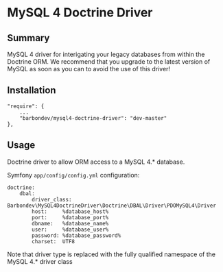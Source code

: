 MySQL 4 Doctrine Driver
=======================

Summary
-------

MySQL 4 driver for interigating your legacy databases from within the Doctrine ORM. We recommend that you upgrade to the latest version of MySQL as soon as you can to avoid the use of this driver!

Installation
------------

    "require": {
        ...
        "barbondev/mysql4-doctrine-driver": "dev-master"
    },

Usage
-----

Doctrine driver to allow ORM access to a MySQL 4.* database.

Symfony `app/config/config.yml` configuration:

    doctrine:
        dbal:
            driver_class: Barbondev\MySQL4DoctrineDriver\Doctrine\DBAL\Driver\PDOMySQL4\Driver
            host:     %database_host%
            port:     %database_port%
            dbname:   %database_name%
            user:     %database_user%
            password: %database_password%
            charset:  UTF8

Note that driver type is replaced with the fully qualified namespace of the MySQL 4.* driver class
